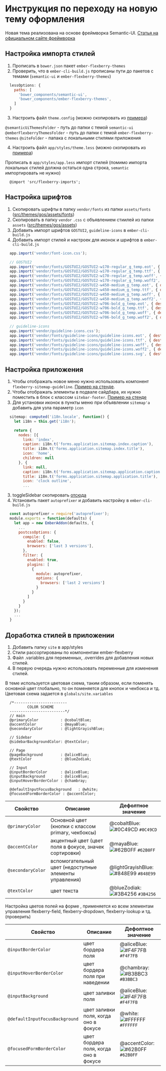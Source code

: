 # Инструкция по переходу на новую тему оформления

Новая тема реализована на основе фреймворка Semantic-UI.
[Статья на официальном сайте фреймворка](https://semantic-ui.com/usage/theming.html)

## Настройка импорта стилей

1. Прописать в `bower.json` пакет `ember-flexberry-themes`
2. Проверить, что в `ember-cli-build.js` прописаны пути до пакетов с темами (`semantic-ui` и `ember-flexberry-themes`)

```js
  lessOptions: {
    paths: [
      'bower_components/semantic-ui',
      'bower_components/ember-flexberry-themes',
    ]
  }
```

3. Настроить файл `theme.config` (можно скопировать из [примера](src/theme.config.example))

`@semanticUiThemesFolder` - путь до папки с темой `semantic-ui`
`@emberFlexberryThemesFolder` - путь до папки с темой `ember-flexberry-themes`
`@siteFolder` - папака с локальными стилями приложения

4. Настроить файл `app/styles/theme.less` (можно скопировать из [примера](src/theme.less))

Прописать в `app/styles/app.less` импорт стилей (помимо импорта локальных стилей должна остаться одна строка, `semantic` импортировать не нужно)

```less
  @import 'src/flexberry-imports';
```

## Настройка шрифтов

1. Скопировать шрифты в папку `vendor/fonts` из папки `assets/fonts` ([src/themes/gos/assets/fonts](src/themes/gos/assets/fonts))
2. Скопировать в папку `vendor` `.css` с объявлением стиилей из папки `assets` ([src/themes/gos/assets](src/themes/gos/assets))
3. Добавить импорт шрифтов `GOSTUI2`, `guideline-icons` в `ember-cli-build.js`
4. Добавить импорт стилей и настроек для иконок и шрифтов в `ember-cli-build.js`

```js
  app.import('vendor/font-icon.css');

  // GOSTUI2
  app.import('vendor/fonts/GOSTUI2/GOSTUI2-w170-regular_g_temp.eot', { destDir: 'assets/fonts' });
  app.import('vendor/fonts/GOSTUI2/GOSTUI2-w170-regular_g_temp.ttf', { destDir: 'assets/fonts' });
  app.import('vendor/fonts/GOSTUI2/GOSTUI2-w170-regular_g_temp.woff', { destDir: 'assets/fonts' });
  app.import('vendor/fonts/GOSTUI2/GOSTUI2-w170-regular_g_temp.woff2', { destDir: 'assets/fonts' });
  app.import('vendor/fonts/GOSTUI2/GOSTUI2-w450-medium_g_temp.eot', { destDir: 'assets/fonts' });
  app.import('vendor/fonts/GOSTUI2/GOSTUI2-w450-medium_g_temp.ttf', { destDir: 'assets/fonts' });
  app.import('vendor/fonts/GOSTUI2/GOSTUI2-w450-medium_g_temp.woff', { destDir: 'assets/fonts' });
  app.import('vendor/fonts/GOSTUI2/GOSTUI2-w450-medium_g_temp.woff2', { destDir: 'assets/fonts' });
  app.import('vendor/fonts/GOSTUI2/GOSTUI2-w706-bold_g_temp.eot', { destDir: 'assets/fonts' });
  app.import('vendor/fonts/GOSTUI2/GOSTUI2-w706-bold_g_temp.ttf', { destDir: 'assets/fonts' });
  app.import('vendor/fonts/GOSTUI2/GOSTUI2-w706-bold_g_temp.woff', { destDir: 'assets/fonts' });
  app.import('vendor/fonts/GOSTUI2/GOSTUI2-w706-bold_g_temp.woff2', { destDir: 'assets/fonts' });

  // guideline-icons
  app.import('vendor/guideline-icons.css');
  app.import('vendor/fonts/guideline-icons/guideline-icons.eot', { destDir: 'assets/fonts/guideline-icons' });
  app.import('vendor/fonts/guideline-icons/guideline-icons.ttf', { destDir: 'assets/fonts/guideline-icons' });
  app.import('vendor/fonts/guideline-icons/guideline-icons.woff', { destDir: 'assets/fonts/guideline-icons' });
  app.import('vendor/fonts/guideline-icons/guideline-icons.woff2', { destDir: 'assets/fonts/guideline-icons' });
  app.import('vendor/fonts/guideline-icons/guideline-icons.svg', { destDir: 'assets/fonts/guideline-icons' });
```

## Настройка приложения

1. Чтобы отображать новое меню нужно использовать компонент `flexberry-sitemap-guideline`. [Пример на стенде](https://github.com/Flexberry/ember-flexberry/blob/feature-new-theme/tests/dummy/app/templates/application.hbs#L15).
2. Чтобы отображать элементы в подвале сайдбара, их нужно поместить в блок с классом `sitebar-footer`. [Пример на стенде](https://github.com/Flexberry/ember-flexberry/blob/feature-new-theme/tests/dummy/app/templates/application.hbs#L16)
2. Для установки иконок в пункты меню при объявлении `sitemap'а` добавить для узла параметр `icon`

```js
  sitemap: computed('i18n.locale', function() {
    let i18n = this.get('i18n');

    return {
      nodes: [{
        link: 'index',
        caption: i18n.t('forms.application.sitemap.index.caption'),
        title: i18n.t('forms.application.sitemap.index.title'),
        icon: 'home',
        children: null
      }, {
        link: null,
        caption: i18n.t('forms.application.sitemap.application.caption'),
        title: i18n.t('forms.application.sitemap.application.title'),
        icon: 'clock outline',
        ...
```

3. toggleSidebar скопировать [отсюда](https://github.com/Flexberry/ember-flexberry/blob/feature-new-theme/tests/dummy/app/controllers/application.js#L43) 
4. Установить пакет `autoprefixer` и добавить настройку в `ember-cli-build.js`

```js
  const autoprefixer = require('autoprefixer');
  module.exports = function(defaults) {
    let app = new EmberAddon(defaults, {
      ...
      postcssOptions: {
        compile: {
          enabled: false,
          browsers: ['last 3 versions'],
        },
        filter: {
          enabled: true,
          plugins: [
            {
              module: autoprefixer,
              options: {
                browsers: ['last 2 versions']
              }
            }
          ]
        }
      }
    });
    ...
  }
```

## Доработка стилей в приложении

1. Добавить папку `site` в app/styles
2. Стили рассортированы по компонентам ember-flexberry
3. Файл .variables для переменных, .overrides для добавления новых стилей.
4. В первую очередь нужно использовать переменные для изменения стилей.

В теме используется цветовая схема, таким образом, если поменять основной цвет глобально, то он поменяется для кнопок и чекбокса и тд.
Цветовая схема задается в `globals/site.variables`

```less
  /*------------------------
          COLOR SCHEME
  -------------------------*/
  // main
  @primaryColor          : @cobaltBlue;
  @accentColor           : @mayaBlue;
  @secondaryColor        : @lightGrayishBlue;

  // Sidebar
  @sidebarBackgroundColor: @textColor;

  // Page
  @pageBackground        : @aliceBlue;
  @textColor             : @blueZodiak;

  // Input
  @inputBorderColor      : @aliceBlue;
  @inputBackground       : @aliceBlue;
  @inputHoverBorderColor : @chambray;

  @defaultInputFocusBackground   : @white;
  @focusedFormBorderColor : @accentColor;
```

| Свойство          | Описание                                               | Дефолтное значение                                                                     |
|-------------------|--------------------------------------------------------|----------------------------------------------------------------------------------------|
| `@primaryColor`   | Основной цвет (кнопки с классом primary, чекбоксы)     | @cobaltBlue: ![#0C49CD](https://placehold.it/15/0C49CD/000000?text=+) `#0C49CD`        |
| `@accentColor`    | акцентный цвет (цвет поля в фокусе, значек сортировки) | @mayaBlue: ![#62B0FF](https://placehold.it/15/62B0FF/000000?text=+) `#62B0FF`          |
| `@secondaryColor` | вспомогательный цвет (недоступные элементы управления) | @lightGrayishBlue: ![#848E99](https://placehold.it/15/848E99/000000?text=+) `#848E99`  |
| `@textColor`      | цвет текста                                            | @blueZodiak: ![#3B4256](https://placehold.it/15/3B4256/000000?text=+) `#3B4256`        |


Настройка цветов полей на форме , применяется ко всем элементам управления 
flexberry-field, flexberry-dropdown, flexberry-lookup и тд.(проверить)

| Свойство                       | Описание                              | Дефолтное значение                                                               |
|--------------------------------|---------------------------------------|----------------------------------------------------------------------------------|
| `@inputBorderColor`            | цвет бордера поля                     | @aliceBlue: ![#F4F7FB](https://placehold.it/15/F4F7FB/000000?text=+) `#F4F7FB`   |
| `@inputHoverBorderColor`       | цвет бордера поля при наведении       | @chambray: ![#B3BBC3](https://placehold.it/15/B3BBC3/000000?text=+) `#B3BBC3`    |
| `@inputBackground`             | цвет заливки поля                     | @aliceBlue: ![#F4F7FB](https://placehold.it/15/F4F7FB/000000?text=+) `#F4F7FB`   |
| `@defaultInputFocusBackground` | цвет заливки поля, когда оно в фокусе | @white: ![#FFFFFF](https://placehold.it/15/FFFFFF/000000?text=+) `#FFFFFF`       |
| `@focusedFormBorderColor`      | цвет бордера поля, когда оно в фокусе | @accentColor: ![#62B0FF](https://placehold.it/15/62B0FF/000000?text=+) `#62B0FF` |

